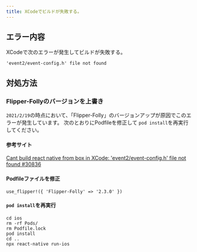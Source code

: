 ```yaml
---
title: XCodeでビルドが失敗する。
---
```


## エラー内容

XCodeで次のエラーが発生してビルドが失敗する。

```console
'event2/event-config.h' file not found
```

## 対処方法

### Flipper-Follyのバージョンを上書き

`2021/2/19`の時点において、「Flipper-Folly」のバージョンアップが原因でこのエラーが発生しています。
次のとおりにPodfileを修正して `pod install`を再実行してください。

#### 参考サイト

[Cant build react native from box in XCode: 'event2/event-config.h' file not found #30836](https://github.com/facebook/react-native/issues/30836 )

#### Podfileファイルを修正

```console
use_flipper!({ 'Flipper-Folly' => '2.3.0' })
```

#### `pod install`を再実行

```console
cd ios
rm -rf Pods/
rm Podfile.lock
pod install
cd ..
npx react-native run-ios
```
